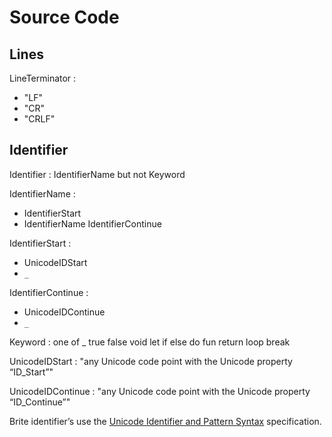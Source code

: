 # Source Code

## Lines

LineTerminator :
  - "LF"
  - "CR"
  - "CRLF"

## Identifier

Identifier : IdentifierName but not Keyword

IdentifierName :
  - IdentifierStart
  - IdentifierName IdentifierContinue

IdentifierStart :
  - UnicodeIDStart
  - `_`

IdentifierContinue :
  - UnicodeIDContinue
  - `_`

Keyword : one of
  _     true     false   void
  let   if       else    do
  fun   return   loop    break

UnicodeIDStart : "any Unicode code point with the Unicode property “ID_Start”"

UnicodeIDContinue : "any Unicode code point with the Unicode property “ID_Continue”"

Brite identifier’s use the [Unicode Identifier and Pattern Syntax](http://www.unicode.org/reports/tr31/) specification.
